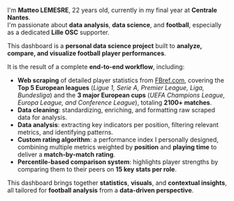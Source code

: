 I'm **Matteo LEMESRE**, 22 years old, currently in my final year at **Centrale Nantes**.  
I'm passionate about **data analysis**, **data science**, and **football**, especially as a dedicated **Lille OSC** supporter.

This dashboard is a **personal data science project** built to **analyze, compare, and visualize football player performances**.

It is the result of a complete **end-to-end workflow**, including:

- **Web scraping** of detailed player statistics from [FBref.com](https://fbref.com), covering the **Top 5 European leagues** (*Ligue 1, Serie A, Premier League, Liga, Bundesliga*) and the **3 major European cups** (*UEFA Champions League, Europa League, and Conference League*), totaling **2100+ matches**.
- **Data cleaning**: standardizing, enriching, and formatting raw scraped data for analysis.
- **Data analysis**: extracting key indicators per position, filtering relevant metrics, and identifying patterns.
- **Custom rating algorithm**: a performance index I personally designed, combining multiple metrics weighted by **position** and **playing time** to deliver a **match-by-match rating**.
- **Percentile-based comparison system**: highlights player strengths by comparing them to their peers on **15 key stats per role**.

This dashboard brings together **statistics**, **visuals**, and **contextual insights**, all tailored for **football analysis** from a **data-driven perspective**.
